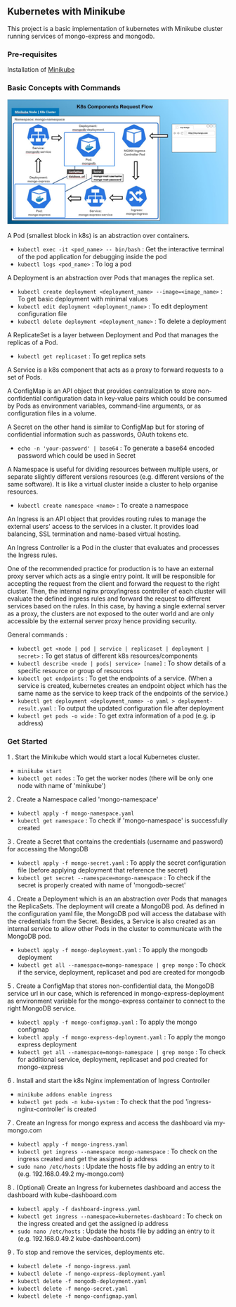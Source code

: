 ## Kubernetes with Minikube
This project is a basic implementation of kubernetes with Minikube cluster 
running services of mongo-express and mongodb.

### Pre-requisites 
Installation of [Minikube](https://minikube.sigs.k8s.io/docs/start/)

### Basic Concepts with Commands
<img src="images/flow.JPG">

A Pod (smallest block in k8s) is an abstraction over containers.
- `kubectl exec -it <pod_name> -- bin/bash` : Get the interactive terminal of the pod application for debugging inside 
the pod
- `kubectl logs <pod_name>` : To log a pod

A Deployment is an abstraction over Pods that manages the replica set.
- `kubectl create deployment <deployment_name> --image=<image_name>` : To get basic deployment with minimal values
- `kubectl edit deployment <deployment_name>` : To edit deployment configuration file
- `kubectl delete deployment <deployment_name>` : To delete a deployment

A ReplicateSet is a layer between Deployment and Pod that manages the replicas of a Pod.
- `kubectl get replicaset` : To get replica sets

A Service is a k8s component that acts as a proxy to forward requests to a set of Pods.

A ConfigMap is an API object that provides centralization to store non-confidential configuration data in key-value pairs 
which could be consumed by Pods as environment variables, command-line arguments, or as configuration files in a volume.

A Secret on the other hand is similar to ConfigMap but for storing of confidential information such as passwords, 
OAuth tokens etc.
- `echo -n 'your-password' | base64` : To generate a base64 encoded password which could be used in Secret

A Namespace is useful for dividing resources between multiple users, or separate slightly different versions resources 
(e.g. different versions of the same software). It is like a virtual cluster inside a cluster to help organise resources.
- `kubectl create namespace <name>` : To create a namespace

An Ingress is an API object that provides routing rules to manage the external users' access to the services in a cluster. 
It provides load balancing, SSL termination and name-based virtual hosting.

An Ingress Controller is a Pod in the cluster that evaluates and processes the Ingress rules. 

One of the recommended practice for production is to have an external proxy server which acts as a single entry point. 
It will be responsible for accepting the request from the client and forward the request to the right cluster.
Then, the internal nginx proxy/ingress controller of each cluster will evaluate the defined ingress rules and forward the 
request to different services based on the rules. In this case, by having a single external server as a proxy, the 
clusters are not exposed to the outer world and are only accessible by the external server proxy hence providing security. 

General commands :
- `kubectl get <node | pod | service | replicaset | deployment | secret>` : To get status of different k8s resources/components
- `kubectl describe <node | pods| service> [name]` : To show details of a specific resource or group of resources
- `kubectl get endpoints` : To get the endpoints of a service. (When a service is created, kubernetes creates an 
endpoint object which has the same name as the service to keep track of the endpoints of the service.)
- `kubectl get deployment <deployment_name> -o yaml > deployment-result.yaml` : To output the updated configuration file 
after deployment 
- `kubectl get pods -o wide` : To get extra information of a pod (e.g. ip address)

### Get Started
1 . Start the Minikube which would start a local Kubernetes cluster.
- `minikube start`
- `kubectl get nodes` : To get the worker nodes (there will be only one node with name of 'minikube')

2 . Create a Namespace called 'mongo-namespace'
- `kubectl apply -f mongo-namespace.yaml` 
- `kubectl get namespace` : To check if 'mongo-namespace' is successfully created

3 . Create a Secret that contains the credentials (username and password) for accessing the MongoDB 
- `kubectl apply -f mongo-secret.yaml` : To apply the secret configuration file (before applying deployment that 
reference the secret)
- `kubectl get secret --namespace=mongo-namespace` : To check if the secret is properly created with name of 
'mongodb-secret'

4 . Create a Deployment which is an an abstraction over Pods that manages the ReplicaSets. The deployment will create 
a MongoDB pod. As defined in the configuration yaml file, the MongoDB pod will access the database with the credentials
from the Secret. Besides, a Service is also created as an internal service to allow other Pods in the cluster to communicate
with the MongoDB pod.
- `kubectl apply -f mongo-deployment.yaml` : To apply the mongodb deployment
- `kubectl get all --namespace=mongo-namespace | grep mongo` : To check if the service, deployment, replicaset and pod 
are created for mongodb

5 . Create a ConfigMap that stores non-confidential data, the MongoDB service url in our case, which is referenced
in mongo-express-deployment as environment variable for the mongo-express container to connect to the right MongoDB service.
- `kubectl apply -f mongo-configmap.yaml` : To apply the mongo configmap
- `kubectl apply -f mongo-express-deployment.yaml` : To apply the mongo express deployment
- `kubectl get all --namespace=mongo-namespace | grep mongo` : To check for additional service, deployment, replicaset
and pod created for mongo-express

6 . Install and start the k8s Nginx implementation of Ingress Controller
- `minikube addons enable ingress`
- `kubectl get pods -n kube-system` : To check that the pod 'ingress-nginx-controller' is created 

7 . Create an Ingress for mongo express and access the dashboard via my-mongo.com
- `kubectl apply -f mongo-ingress.yaml`
- `kubectl get ingress --namespace mongo-namespace` : To check on the ingress created and get the assigned ip address
- `sudo nano /etc/hosts` : Update the hosts file by adding an entry to it (e.g. 192.168.0.49.2 my-mongo.com)

8 . (Optional) Create an Ingress for kubernetes dashboard and access the dashboard with kube-dashboard.com
- `kubectl apply -f dashboard-ingress.yaml`
- `kubectl get ingress --namespace=kubernetes-dashboard` : To check on the ingress created and get the assigned ip address
- `sudo nano /etc/hosts` : Update the hosts file by adding an entry to it (e.g. 192.168.0.49.2 kube-dashboard.com)

9 . To stop and remove the services, deployments etc.
- `kubectl delete -f mongo-ingress.yaml`
- `kubectl delete -f mongo-express-deployment.yaml`
- `kubectl delete -f mongodb-deployment.yaml`
- `kubectl delete -f mongo-secret.yaml`
- `kubectl delete -f mongo-configmap.yaml`
